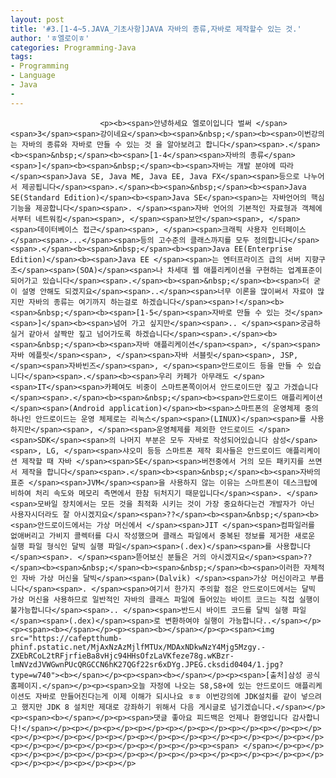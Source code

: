 ```yaml
---
layout: post
title: '#3.[1-4~5.JAVA_기초사항]JAVA 자바의 종류,자바로 제작할수 있는 것.'
author: 'ㅎ엘로이ㅎ'
categories: Programming-Java
tags:
- Programming
- Language
- Java
-
---
```



<script> location.href='https://cafe.naver.com/develoid/701422' ; </script>


















						<p><b><span>안녕하세요 엘로이입니다 벌써 </span><span>3</span><span>강이네요</span><b><span>&nbsp;</span><b><span>이번강의는 자바의 종류와 자바로 만들 수 있는 것 을 알아보려고 합니다</span><span>.</span><b><span>&nbsp;</span><b><span>[1-4</span><span>자바의 종류</span><span>]</span><b><span>&nbsp;</span><b><span>자바는 개발 분야에 따라 </span><span>Java SE, Java ME, Java EE, Java FX</span><span>등으로 나누어서 제공됩니다</span><span>.</span><b><span>&nbsp;</span><b><span>Java SE(Standard Edition)</span><b><span>Java SE</span><span>는 자바언어의 핵심 기능을 제공합니다</span><span>. </span><span>자바 언어의 기본적인 자료형과 객체에서부터 네트워킹</span><span>, </span><span>보안</span><span>, </span><span>데이터베이스 접근</span><span>, </span><span>크래픽 사용자 인터페이스</span><span>...</span><span>등의 고수준의 클래스까지를 모두 정의합니다</span><span>.</span><b><span>&nbsp;</span><b><span>Java EE(Enterprise Edition)</span><b><span>Java EE </span><span>는 엔터프라이즈 급의 서버 지향구조</span><span>(SOA)</span><span>나 차세대 웹 애플리케이션을 구현하는 업계표준이 되어가고 있습니다</span><span>.</span><b><span>&nbsp;</span><b><span>더 굳이 설명 안해도 되겠지요</span><span>..</span><span>너무 이론을 많이써서 자료야 많지만 자바의 종류는 여기까지 하는걸로 하겠습니다</span><span>!</span><b><span>&nbsp;</span><b><span>[1-5</span><span>자바로 만들 수 있는 것</span><span>]</span><b><span>넘어 가고 싶지만</span><span>.. </span><span>궁금하실거 같아서 살짝만 짚고 넘어가도록 하겠습니다</span><span>.</span><b><span>&nbsp;</span><b><span>자바 애플리케이션</span><span>, </span><span>자바 에플릿</span><span>, </span><span>자바 서블릿</span><span>, JSP, </span><span>자바빈즈</span><span>, </span><span>안드로이드 등을 만들 수 있습니다</span><span>.</span><b><span>우리 카페가 아무래도 </span><span>IT</span><span>카페여도 비중이 스마트폰쪽이어서 안드로이드만 짚고 가겠습니다</span><span>.</span><b><span>&nbsp;</span><b><span>안드로이드 애플리케이션</span><span>(Android application)</span><b><span>스마트폰의 운영체제 중의 하나인 안드로이드는 운영 체제로는 리눅스</span><span>(LINUX)</span><span>를 사용하지만</span><span>, </span><span>운영체제를 제외한 안드로이드 </span><span>SDK</span><span>의 나머지 부분은 모두 자바로 작성되어있습니다 삼성</span><span>, LG, </span><span>샤오미 등등 스마트폰 제작 회사들은 안드로이드 애플리케이션 제작할 때 자바 </span><span>SE</span><span>버전중에서 거의 모든 패키지를 쓰면서 제작을 합니다</span><span>.</span><b><span>&nbsp;</span><b><span>자바의 표준 </span><span>JVM</span><span>을 사용하지 않는 이유는 스마트폰이 데스크탑에 비하여 처리 속도와 메모리 측면에서 한참 뒤처지기 때문입니다</span><span>. </span><span>모바일 장치에서는 모든 것을 최적화 시키는 것이 가장 중요하다는건 개발자가 아닌 사용자시더라도 잘 아시겠지요</span><span>??</span><b><span>&nbsp;</span><b><span>안드로이드에서는 가상 머신에서 </span><span>JIT </span><span>컴파일러를 없애버리고 가비지 콜렉터를 다시 작성했으며 클래스 파일에서 중복된 정보를 제거한 새로운 실행 파일 형식인 달빅 실행 파일</span><span>(.dex)</span><span>를 사용합니다</span><span>. </span><span>뜯어보신 분들은 거의 아시겠지요</span><span>??</span><b><span>&nbsp;</span><b><span>&nbsp;</span><b><span>이러한 자체적인 자바 가상 머신을 달빅</span><span>(Dalvik) </span><span>가상 머신이라고 부릅니다</span><span>. </span><span>여기서 한가지 주의할 점은 안드로이드에서는 달빅 가상 머신을 사용하므로 일반적인 자바의 클래스 파일에 들어있는 바이트 코드는 직접 실행이 불가능합니다</span><span>.. </span><span>반드시 바이트 코드를 달빅 실행 파일</span><span>(.dex)</span><span>로 변환하여야 실행이 가능합니다..</span></p><p><span><b></span></p><p><span><b></span></p><p><span><img src="https://cafeptthumb-phinf.pstatic.net/MjAxNzAzMjlfMTUx/MDAxNDkwNzY4Mjg5Mzgy.-ZXEbRCoL2tRFjrfieBa8vHjc94HHsOfzLaVKfeze78g.wKBzr-lmNVzdJVWGwnPUcQRGCCN6hK27QGf22sr6xDYg.JPEG.cksdid0404/1.jpg?type=w740"><b></span></p><p><span><b></span></p><p><span>[출처]삼성 공식 홈페이지.</span></p><p><span>오늘 자정에 나오는 S8,S8+에 있는 안드로이드 애플리케이션도 자바로 만들어진다는게 이제 이해가 되시나요 ㅎㅎ 이번강의에 JDK설치를 같이 넣으려고 했지만 JDK 8 설치만 제대로 강좌하기 위해서 다음 게시글로 넘기겠습니다.</span></p><p><span><b></span></p><p><span>댓글 좋아요 피드백은 언제나 환영입니다 감사합니다!</span></p><p></p><p></p><p></p><p></p><p></p><p></p><p></p><p></p><p></p><p></p><p></p><p></p><p></p><p></p><p></p><p></p><p></p><p></p><p></p><p></p><p></p><p></p><p></p><p></p><p><span> </span></p><p></p><p></p><p></p><p></p><p></p><p></p><p></p><p></p><p></p><p></p><p></p><p></p><p></p><p></p><p></p>
